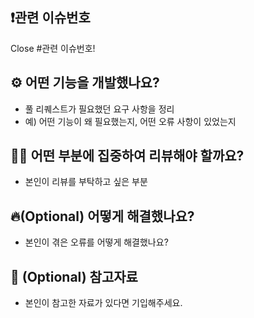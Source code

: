 ## ❗️관련 이슈번호
Close #관련 이슈번호!

## ⚙️ 어떤 기능을 개발했나요?
- 풀 리퀘스트가 필요했던 요구 사항을 정리
- 예) 어떤 기능이 왜 필요했는지, 어떤 오류 사항이 있었는지

## 🙋🏻 어떤 부분에 집중하여 리뷰해야 할까요?
- 본인이 리뷰를 부탁하고 싶은 부분

## 🔥(Optional) 어떻게 해결했나요?
- 본인이 겪은 오류를 어떻게 해결했나요?

## 📖 (Optional) 참고자료
- 본인이 참고한 자료가 있다면 기입해주세요.
